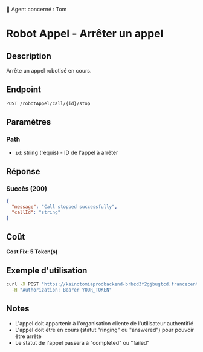 🧠 Agent concerné : Tom
# Robot Appel - Arrêter un appel

## Description
Arrête un appel robotisé en cours.

## Endpoint
```
POST /robotAppel/call/{id}/stop
```

## Paramètres

### Path
- `id`: string (requis) - ID de l'appel à arrêter

## Réponse

### Succès (200)
```json
{
  "message": "Call stopped successfully",
  "callId": "string"
}
```

## Coût
**Cost Fix: 5 Token(s)**

## Exemple d'utilisation

```bash
curl -X POST "https://kainotomiaprodbackend-brbzd3f2gjbugtcd.francecentral-01.azurewebsites.net/robotAppel/call/call-id-123/stop" \
  -H "Authorization: Bearer YOUR_TOKEN"
```

## Notes
- L'appel doit appartenir à l'organisation cliente de l'utilisateur authentifié
- L'appel doit être en cours (statut "ringing" ou "answered") pour pouvoir être arrêté
- Le statut de l'appel passera à "completed" ou "failed" 